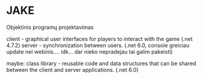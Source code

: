 # JAKE
Objektinis programų projektavimas

client - graphical user interfaces for players to interact with the game (.net 4.7.2)
server - synchronization between users. (.net 6.0, console greiciau update nei webinis.... idk... dar nieko nepradejau tai galim pakeisti)

maybe:
class library - reusable code and data structures that can be shared between the client and server applications. (.net 6.0)
